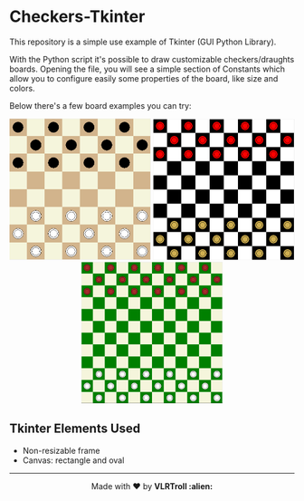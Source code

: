 # Checkers-Tkinter

This repository is a simple use example of Tkinter (GUI Python Library).

With the Python script it's possible to draw customizable checkers/draughts boards. Opening the file, you will see a simple section of Constants which allow you to configure easily some properties of the board, like size and colors.

Below there's a few board examples you can try:
<p align="center">
  <img src="assets/board3.PNG" width="250px" />
  <img src="assets/board2.PNG" width="250px" />
  <img src="assets/board1.PNG" width="250px" />
</p>

## Tkinter Elements Used
- Non-resizable frame
- Canvas: rectangle and oval


---

<p align="center">Made with ❤️ by <strong>VLRTroll :alien: </p>
